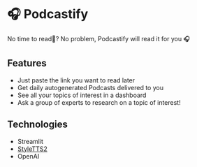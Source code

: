 # 🎧 Podcastify

No time to read📖? No problem, Podcastify will read it for you 🎧

## Features

- Just paste the link you want to read later
- Get daily autogenerated Podcasts delivered to you
- See all your topics of interest in a dashboard
- Ask a group of experts to research on a topic of interest!

## Technologies

- Streamlit
- [StyleTTS2](https://github.com/yl4579/StyleTTS2)
- OpenAI


